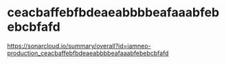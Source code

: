 # ceacbaffebfbdeaeabbbbeafaaabfebebcbfafd
https://sonarcloud.io/summary/overall?id=iamneo-production_ceacbaffebfbdeaeabbbbeafaaabfebebcbfafd
